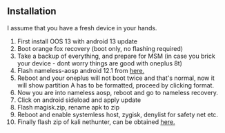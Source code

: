 ## Installation

I assume that you have a fresh device in your hands.


1. First install OOS 13 with android 13 update 
2. Boot orange fox recovery (boot only, no flashing required)
3. Take a backup of everything, and prepare for MSM (in case you brick your device - dont worry things are good with oneplus 8t) 
4. Flash nameless-aosp android 12.1 from [here.](https://sourceforge.net/projects/nameless-aosp/files/kebab/Nameless-AOSP_kebab-12.1-20220823-2345-Official.zip/download)
5. Reboot and your oneplus will not boot twice and that's normal, now it will show partition A has to be formatted, proceed by clicking format.
6. Now you are into nameless aosp, reboot and go to nameless recovery.
7. Click on android sideload and apply update
8. Flash magisk.zip, rename apk to zip
9. Reboot and enable systemless host, zygisk, denylist for safety net etc.
10. Finally flash zip of kali nethunter, can be obtained [here.](https://kali.download/nethunter-images/kali-2023.2/nethunter-2023.2-oneplus8-all-twelve-kalifs-full.zip)
